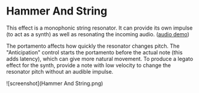 # Hammer And String

This effect is a monophonic string resonator.  It can provide its own impulse (to act as a synth) as well as resonating the incoming audio.  ([audio demo](audio-demos/hammer-and-string.mp3))

The portamento affects how quickly the resonator changes pitch.  The "Anticipation" control starts the portamento before the actual note (this adds latency), which can give more natural movement.  To produce a legato effect for the synth, provide a note with low velocity to change the resonator pitch without an audible impulse.

![screenshot](Hammer And String.png)

